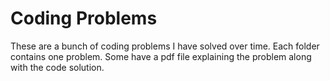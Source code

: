 # Coding Problems
These are a bunch of coding problems I have solved over time. Each folder contains one problem. Some have a pdf file explaining the problem along with the code solution. 
